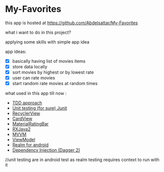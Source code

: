 # My-Favorites
this app is hosted at 
https://github.com/Abdelsattar/My-Favorites

what i want to do in this project? 

applying some skills with simple app idea 

app ideas: 

- [x] basically having list of movies items 
- [x] store data locally
- [x] sort movies by highest or by lowest rate 
- [x] user can rate movies
- [x] start random rate movies at random times

what used in this app till now : 
- [TDD approach](https://en.wikipedia.org/wiki/Test-driven_development)
- [Unit testing (for sure) Junit](https://developer.android.com/training/testing/unit-testing/local-unit-tests)
- [RecyclerView](https://developer.android.com/reference/android/support/v7/widget/RecyclerView) 
- [CardView](https://developer.android.com/reference/android/support/v7/widget/CardView)
- [MaterialRatingBar](https://github.com/DreaminginCodeZH/MaterialRatingBar)
- [RXJava2](https://github.com/ReactiveX/RxJava)
- [MVVM](https://developer.android.com/jetpack/docs/guide)
- [ViewModel](https://developer.android.com/topic/libraries/architecture/viewmodel)
- [Realm for android](https://realm.io/blog/realm-for-android/)
- [Dependency Injection (Dagger 2)](https://github.com/google/dagger)

//unit testing are in android test as realm testing requires context to run with it 

